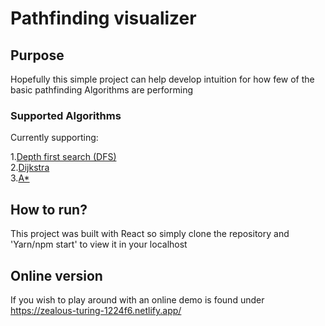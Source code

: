 # Pathfinding visualizer

## Purpose

Hopefully this simple project can help develop intuition for how few of the basic pathfinding Algorithms are performing

### Supported Algorithms

Currently supporting:

 1.[Depth first search (DFS)](https://en.wikipedia.org/wiki/Depth-first_search)  
 2.[Dijkstra](https://en.wikipedia.org/wiki/Dijkstra%27s_algorithm)  
 3.[A\*](https://en.wikipedia.org/wiki/A*_search_algorithm)

## How to run?

This project was built with React so simply clone the repository and 'Yarn/npm start' to view it in your localhost

## Online version

If you wish to play around with an online demo is found under https://zealous-turing-1224f6.netlify.app/
